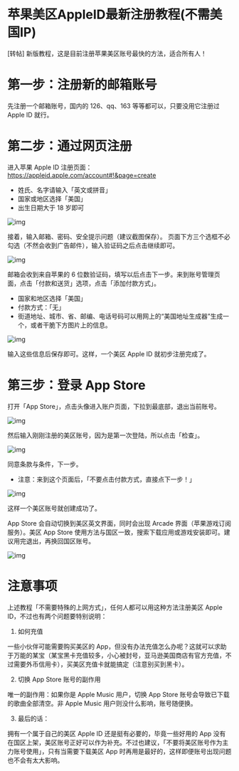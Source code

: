 苹果美区AppleID最新注册教程(不需美国IP)
========

[转帖] 新版教程，这是目前注册苹果美区账号最快的方法，适合所有人！

# 第一步：注册新的邮箱账号

先注册一个邮箱账号，国内的 126、qq、163 等等都可以，只要没用它注册过 Apple ID 就行。

# 第二步：通过网页注册

进入苹果 Apple ID 注册页面： https://appleid.apple.com/account#!&page=create

* 姓氏、名字请输入「英文或拼音」
* 国家或地区选择「美国」
* 出生日期大于 18 岁即可

![img](apple-id-2/001.jpg)

接着，输入邮箱、密码、安全提示问题（建议截图保存）。
页面下方三个选框不必勾选（不然会收到广告邮件），输入验证码之后点击继续即可。

![img](apple-id-2/002.jpg)

邮箱会收到来自苹果的 6 位数验证码，填写以后点击下一步。来到账号管理页面，点击「付款和送货」选项，点击「添加付款方式」。
* 国家和地区选择「美国」
* 付款方式：「无」
* 街道地址、城市、省、邮编、电话号码可以用网上的“美国地址生成器”生成一个，或者干脆下方图片上的信息。

![img](apple-id-2/003.jpg)

输入这些信息后保存即可。这样，一个美区 Apple ID 就初步注册完成了。

# 第三步：登录 App Store

打开「App Store」，点击头像进入账户页面，下拉到最底部，退出当前账号。

![img](apple-id-2/004.jpg)

然后输入刚刚注册的美区账号，因为是第一次登陆，所以点击「检查」。

![img](apple-id-2/005.jpg)

同意条款与条件，下一步。
* 注意：来到这个页面后，「不要点击付款方式，直接点下一步！」

![img](apple-id-2/006.jpg)

这样一个美区账号就创建成功了。

App Store 会自动切换到美区英文界面，同时会出现 Arcade 界面（苹果游戏订阅服务）。美区 App Store 使用方法与国区一致，搜索下载应用或游戏安装即可。建议用完退出，再换回国区账号。

![img](apple-id-2/007.jpg)


# 注意事项 

上述教程「不需要特殊的上网方式」，任何人都可以用这种方法注册美区 Apple ID，不过也有两个问题要特别说明：

1. 如何充值

一些小伙伴可能需要购买美区的 App，但没有办法充值怎么办呢？这就可以求助于万能的某宝（某宝黑卡充值较多，小心被封号，亚马逊美国商店有官方充值，不过需要外币信用卡），买美区充值卡就能搞定（注意别买到黑卡）。

2. 切换 App Store 账号的副作用

唯一的副作用：如果你是 Apple Music 用户，切换 App Store 账号会导致已下载的歌曲全部清空。非 Apple Music 用户则没什么影响，账号随便换。

3. 最后的话：

拥有一个属于自己的美区 Apple ID 还是挺有必要的，毕竟一些好用的 App 没有在国区上架，美区账号正好可以作为补充。不过也建议，「不要将美区账号作为主力账号使用」，只有当需要下载美区 App 时再用是最好的，这样即便账号出现问题也不会有太大影响。

